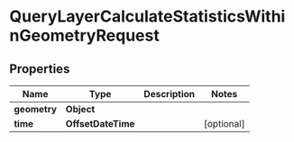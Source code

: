 

# QueryLayerCalculateStatisticsWithinGeometryRequest


## Properties

| Name | Type | Description | Notes |
|------------ | ------------- | ------------- | -------------|
|**geometry** | **Object** |  |  |
|**time** | **OffsetDateTime** |  |  [optional] |



